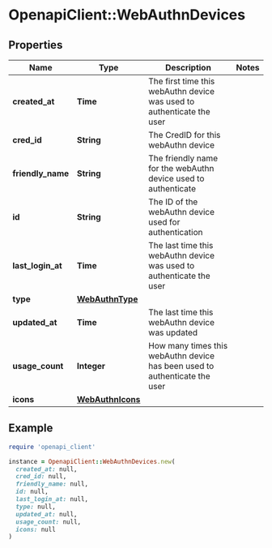 # OpenapiClient::WebAuthnDevices

## Properties

| Name              | Type                                  | Description                                                                | Notes |
| ----------------- | ------------------------------------- | -------------------------------------------------------------------------- | ----- |
| **created_at**    | **Time**                              | The first time this webAuthn device was used to authenticate the user      |       |
| **cred_id**       | **String**                            | The CredID for this webAuthn device                                        |       |
| **friendly_name** | **String**                            | The friendly name for the webAuthn device used to authenticate             |       |
| **id**            | **String**                            | The ID of the webAuthn device used for authentication                      |       |
| **last_login_at** | **Time**                              | The last time this webAuthn device was used to authenticate the user       |       |
| **type**          | [**WebAuthnType**](WebAuthnType.md)   |                                                                            |       |
| **updated_at**    | **Time**                              | The last time this webAuthn device was updated                             |       |
| **usage_count**   | **Integer**                           | How many times this webAuthn device has been used to authenticate the user |       |
| **icons**         | [**WebAuthnIcons**](WebAuthnIcons.md) |                                                                            |       |

## Example

```ruby
require 'openapi_client'

instance = OpenapiClient::WebAuthnDevices.new(
  created_at: null,
  cred_id: null,
  friendly_name: null,
  id: null,
  last_login_at: null,
  type: null,
  updated_at: null,
  usage_count: null,
  icons: null
)
```

